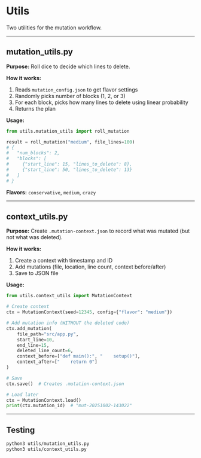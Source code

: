 # Utils

Two utilities for the mutation workflow.

---

## mutation_utils.py

**Purpose:** Roll dice to decide which lines to delete.

**How it works:**
1. Reads `mutation_config.json` to get flavor settings
2. Randomly picks number of blocks (1, 2, or 3)
3. For each block, picks how many lines to delete using linear probability
4. Returns the plan

**Usage:**
```python
from utils.mutation_utils import roll_mutation

result = roll_mutation("medium", file_lines=100)
# {
#   "num_blocks": 2,
#   "blocks": [
#     {"start_line": 15, "lines_to_delete": 8},
#     {"start_line": 50, "lines_to_delete": 13}
#   ]
# }
```

**Flavors:** `conservative`, `medium`, `crazy`

---

## context_utils.py

**Purpose:** Create `.mutation-context.json` to record what was mutated (but not what was deleted).

**How it works:**
1. Create a context with timestamp and ID
2. Add mutations (file, location, line count, context before/after)
3. Save to JSON file

**Usage:**
```python
from utils.context_utils import MutationContext

# Create context
ctx = MutationContext(seed=12345, config={"flavor": "medium"})

# Add mutation info (WITHOUT the deleted code)
ctx.add_mutation(
    file_path="src/app.py",
    start_line=10,
    end_line=15,
    deleted_line_count=6,
    context_before=["def main():", "    setup()"],
    context_after=["    return 0"]
)

# Save
ctx.save()  # Creates .mutation-context.json

# Load later
ctx = MutationContext.load()
print(ctx.mutation_id)  # "mut-20251002-143022"
```

---

## Testing

```bash
python3 utils/mutation_utils.py
python3 utils/context_utils.py
```
